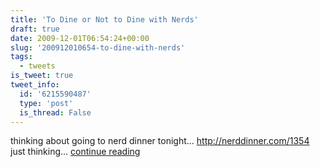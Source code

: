 ```yaml
---
title: 'To Dine or Not to Dine with Nerds'
draft: true
date: 2009-12-01T06:54:24+00:00
slug: '200912010654-to-dine-with-nerds'
tags:
  - tweets
is_tweet: true
tweet_info:
  id: '6215590487'
  type: 'post'
  is_thread: False
---
```




thinking about going to nerd dinner tonight... http://nerddinner.com/1354 just thinking... [continue reading](https://x.com/sytelus/status/6215590487)
